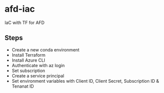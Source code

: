 # afd-iac
IaC with TF for AFD


## Steps
* Create a new conda environment
* Install Terraform
* Install Azure CLI
* Authenticate with az login
* Set subscription
* Create a service principal
* Set environment variables with Client ID, Client Secret, Subscription ID & Tenanat ID
